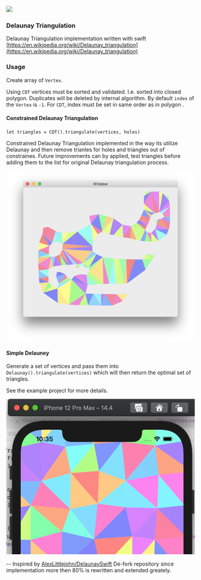 ![](https://github.com/sakrist/Delaunay/workflows/Swift/badge.svg)

### Delaunay Triangulation
Delaunay Triangulation implementation written with swift [https://en.wikipedia.org/wiki/Delaunay_triangulation](https://en.wikipedia.org/wiki/Delaunay_triangulation)

### Usage

Create array of `Vertex`. 

Using `CDT` vertices must be sorted and validated. I.e. sorted into closed polygon. 
Duplicates will be deleted by internal algorithm.
By default `index` of the `Vertex` is `-1`. For `CDT`, index must be set in same order as in polygon . 

#### Constrained Delaunay Triangulation

`let triangles = CDT().triangulate(vertices, holes)`

Constrained Delaunay Triangulation implemented in the way its utilize Delaunay and then remove trianles for holes and triangles out of constraines. Future improvements can by applied, test triangles before adding them to the list for original Delaunay triangulation process.

![Triangulation Example](triangulation_CDT.png)

#### Simple Delauney
Generate a set of vertices and pass them into `Delaunay().triangulate(vertices)` which will then return the optimal set of triangles.

See the example project for more details.

![Triangulation Example](triangulation.png)


--
Inspired by [AlexLittlejohn/DelaunaySwift](https://github.com/AlexLittlejohn/DelaunaySwift)
De-fork repository since implementation more then 80% is rewritten and extended greately.


